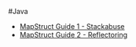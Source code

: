 #Java
* [MapStruct Guide 1 - Stackabuse](https://stackabuse.com/guide-to-mapstruct-in-java-advanced-mapping-library/)
* [MapStruct Guide 2 - Reflectoring](https://reflectoring.io/java-mapping-with-mapstruct/#mapping-enums)
